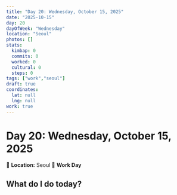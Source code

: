 ```yaml
---
title: "Day 20: Wednesday, October 15, 2025"
date: "2025-10-15"
day: 20
dayOfWeek: "Wednesday"
location: "Seoul"
photos: []
stats:
  kimbap: 0
  commits: 0
  worked: 0
  cultural: 0
  steps: 0
tags: ["work","seoul"]
draft: true
coordinates:
  lat: null
  lng: null
work: true
---
```

# Day 20: Wednesday, October 15, 2025

📍 **Location:** Seoul
💼 **Work Day**

## What do I do today?



